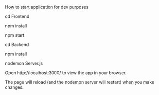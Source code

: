 How to start application for dev purposes

cd Frontend

npm install

npm start

cd Backend

npm install

nodemon Server.js

Open http://localhost:3000/ to view the app in your browser.

The page will reload (and the nodemon server will restart) when you make changes.
